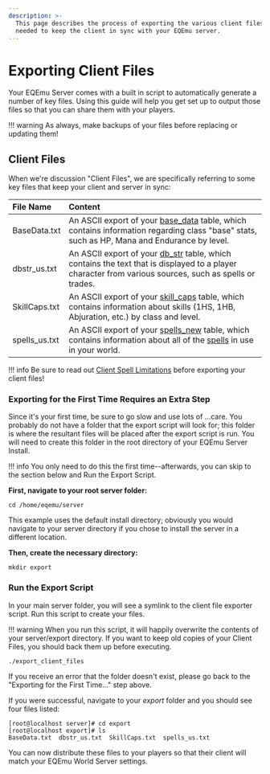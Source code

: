 ```yaml
---
description: >-
  This page describes the process of exporting the various client files that are
  needed to keep the client in sync with your EQEmu server.
---
```


# Exporting Client Files

Your EQEmu Server comes with a built in script to automatically generate a number of key files.  Using this guide will help you get set up to output those files so that you can share them with your players.

!!! warning
      As always, make backups of your files before replacing or updating them!


## Client Files

When we're discussion "Client Files", we are specifically referring to some key files that keep your client and server in sync:

| File Name | Content |
| :--- | :--- |
| BaseData.txt | An ASCII export of your [base_data](https://eqemu.gitbook.io/database-schema/categories/client-files/base_data) table, which contains information regarding class "base" stats, such as HP, Mana and Endurance by level. |
| dbstr_us.txt | An ASCII export of your [db_str](https://eqemu.gitbook.io/database-schema/categories/client-files/db_str) table, which contains the text that is displayed to a player character from various sources, such as spells or trades. |
| SkillCaps.txt | An ASCII export of your [skill_caps](https://eqemu.gitbook.io/database-schema/categories/client-files/skill_caps) table, which contains information about skills (1HS, 1HB, Abjuration, etc.) by class and level. |
| spells_us.txt | An ASCII export of your [spells_new](https://eqemu.gitbook.io/database-schema/categories/client-files/spells_new) table, which contains information about all of the [spells](../spells/) in use in your world. |

!!! info
      Be sure to read out [Client Spell Limitations](../spells/client-spell-id-limitations.md) before exporting your client files!


### Exporting for the First Time Requires an Extra Step

Since it's your first time, be sure to go slow and use lots of ...care.  You probably do not have a folder that the export script will look for; this folder is where the resultant files will be placed after the export script is run.  You will need to create this folder in the root directory of your EQEmu Server Install.

!!! info
      You only need to do this the first time--afterwards, you can skip to the section below and Run the Export Script.


**First, navigate to your root server folder:**

```text
cd /home/eqemu/server
```

This example uses the default install directory; obviously you would navigate to your server directory if you chose to install the server in a different location.

**Then, create the necessary directory:**

```text
mkdir export
```

### Run the Export Script

In your main server folder, you will see a symlink to the client file exporter script.  Run this script to create your files.  

!!! warning
      When you run this script, it will happily overwrite the contents of your server/export directory.  If you want to keep old copies of your Client Files, you should back them up before executing.


```text
./export_client_files
```

If you receive an error that the folder doesn't exist, please go back to the "Exporting for the First Time..." step above.

If you were successful, navigate to your _export_ folder and you should see four files listed:

```text
[root@localhost server]# cd export
[root@localhost export]# ls
BaseData.txt  dbstr_us.txt  SkillCaps.txt  spells_us.txt
```

You can now distribute these files to your players so that their client will match your EQEmu World Server settings.

